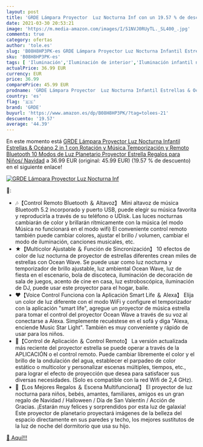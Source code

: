 ```yaml
---
layout: post
title: 'GRDE Lámpara Proyector  Luz Nocturna Inf con un 19.57 % de descuento'
date: 2021-03-30 20:53:21
image: 'https://m.media-amazon.com/images/I/51NVJ0RUyTL._SL400_.jpg'
comments: true
category: ofertas
author: 'tole.es'
slug: 'B08H8HP3PK-es GRDE Lámpara Proyector Luz Nocturna Infantil Estrellas &...'
sku: 'B08H8HP3PK-es'
tags: [ 'Iluminación','Iluminación de interior','Iluminación infantil nocturna','Lámparas e iluminación infantil','grde','navidad', ]
actualPrice: 36.99 EUR
currency: EUR
price: 36.99
comparePrice: 45.99 EUR
prodname: 'GRDE Lámpara Proyector  Luz Nocturna Infantil Estrellas & Océano 2 in 1 con Rotación y Música Temporización y Remoto Bluetooth 10 Modos de Luz Planetario Proyector Estrella Regalos para Niños/ Navidad'
country: 'es'
flag: '🇪🇸'
brand: 'GRDE'
buyurl: 'https://www.amazon.es/dp/B08H8HP3PK/?tag=tolees-21'
descuento: '19.57'
average: '44.39'
---
```


En este momento está [GRDE Lámpara Proyector  Luz Nocturna Infantil Estrellas & Océano 2 in 1 con Rotación y Música Temporización y Remoto Bluetooth 10 Modos de Luz Planetario Proyector Estrella Regalos para Niños/ Navidad](https://www.amazon.es/dp/B08H8HP3PK/?tag=tolees-21) a 36.99 EUR (original: 45.99 EUR) (19.57 %  de descuento) en el siguiente enlace!

[![GRDE Lámpara Proyector  Luz Nocturna Inf](https://m.media-amazon.com/images/I/51NVJ0RUyTL._SL400_.jpg)](https://www.amazon.es/dp/B08H8HP3PK/?tag=tolees-21)

🔎:

- 🎶【Control Remoto Bluetooth ＆ Altavoz】 Mini altavoz de música Bluetooth 5.2 incorporado y puerto USB, puede elegir su música favorita y reproducirla a través de su teléfono o UDisk. Las luces nocturnas cambiarán de color y brillarán rítmicamente con la música (el modo Música no funcionará en el modo wifi) El conveniente control remoto también puede cambiar colores, ajustar el brillo / volumen, cambiar el modo de iluminación, canciones musicales, etc.
- ★【Multicolor Ajustable ＆ Función de Sincronización】 10 efectos de color de luz nocturna de proyector de estrellas diferentes crean miles de estrellas con Ocean Wave. Se puede usar como luz nocturna y temporizador de brillo ajustable, luz ambiental Ocean Wave, luz de fiesta en el escenario, bola de discoteca, iluminación de decoración de sala de juegos, acento de cine en casa, luz estroboscópica, iluminación de DJ, puede usar este proyector para el hogar, baile.
- ❤️【Voice Control Funciona con la Aplicación Smart Life ＆ Alexa】 Elija un color de luz diferente con el modo WiFi y configure el temporizador con la aplicación "smart life", agregue un proyector de música estrella para tomar el control del proyector Ocean Wave a través de su voz al conectarse a Alexa. Simplemente recuéstese en el sofá y diga "Alexa, enciende Music Star Light". También es muy conveniente y rápido de usar para los niños.
- 📱【Control de Aplicación ＆ Control Remoto】 La versión actualizada más reciente del proyector estrella se puede operar a través de la APLICACIÓN o el control remoto. Puede cambiar libremente el color y el brillo de la ondulación del agua, establecer el parpadeo de color estático o multicolor y personalizar escenas múltiples, tiempos, etc., para lograr el efecto de proyección que desea para satisfacer sus diversas necesidades. (Solo es compatible con la red Wifi de 2,4 GHz).
- 🎁【Los Mejores Regalos ＆ Escena Multifuncional】 El proyector de luz nocturna para niños, bebés, amantes, familiares, amigos es un gran regalo de Navidad / Halloween / Día de San Valentín / Acción de Gracias. ¡Estarán muy felices y sorprendidos por esta luz de galaxia! Este proyector de planetario proyectará imágenes de la belleza del espacio directamente en sus paredes y techo, los mejores sustitutos de la luz de noche del dormitorio que usa su hijo.

[🛒 Aquí!!!](https://www.amazon.es/dp/B08H8HP3PK/?tag=tolees-21)
